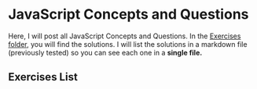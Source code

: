 # JavaScript Concepts and Questions

Here, I will post all JavaScript Concepts and Questions. In the [Exercises folder](./Exercises/js-concepts-questions-answers.md), you will find the solutions. I will list the solutions in a markdown file (previously tested) so you can see each one in a **single file.**

## Exercises List
